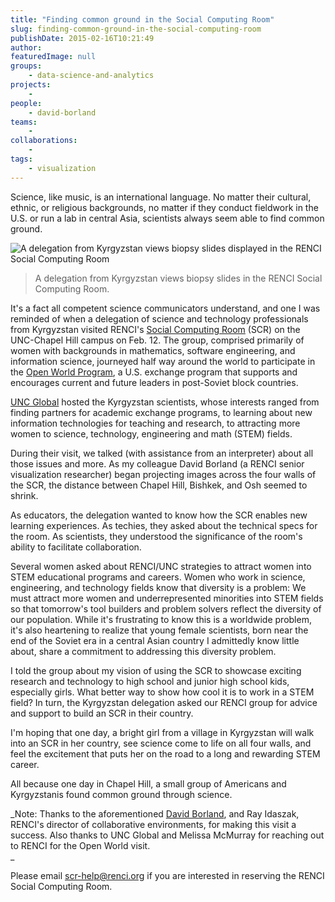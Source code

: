 ```yaml
---
title: "Finding common ground in the Social Computing Room"
slug: finding-common-ground-in-the-social-computing-room
publishDate: 2015-02-16T10:21:49
author: 
featuredImage: null
groups:
    - data-science-and-analytics
projects:
    - 
people:
    - david-borland
teams: 
    - 
collaborations:
    - 
tags:
    - visualization
---
```


Science, like music, is an international language. No matter their cultural, ethnic, or religious backgrounds, no matter if they conduct fieldwork in the U.S. or run a lab in central Asia, scientists always seem able to find common ground.

![A delegation from Kyrgyzstan views biopsy slides displayed in the RENCI Social Computing Room](https://renci.org/wp-content/uploads/2015/02/Kyrgyzstan3.jpg)
> A delegation from Kyrgyzstan views biopsy slides in the RENCI Social Computing Room.

It's a fact all competent science communicators understand, and one I was reminded of when a delegation of science and technology professionals from Kyrgyzstan visited RENCI's [Social Computing Room](https://renci.org/news/built-for-interaction/) (SCR) on the UNC-Chapel Hill campus on Feb. 12. The group, comprised primarily of women with backgrounds in mathematics, software engineering, and information science, journeyed half way around the world to participate in the [Open World Program](http://www.openworld.gov/), a U.S. exchange program that supports and encourages current and future leaders in post-Soviet block countries.

[UNC Global](http://global.unc.edu/) hosted the Kyrgyzstan scientists, whose interests ranged from finding partners for academic exchange programs, to learning about new information technologies for teaching and research, to attracting more women to science, technology, engineering and math (STEM) fields.

During their visit, we talked (with assistance from an interpreter) about all those issues and more. As my colleague David Borland (a RENCI senior visualization researcher) began projecting images across the four walls of the SCR, the distance between Chapel Hill, Bishkek, and Osh seemed to shrink.

As educators, the delegation wanted to know how the SCR enables new learning experiences. As techies, they asked about the technical specs for the room. As scientists, they understood the significance of the room's ability to facilitate collaboration.

Several women asked about RENCI/UNC strategies to attract women into STEM educational programs and careers. Women who work in science, engineering, and technology fields know that diversity is a problem: We must attract more women and underrepresented minorities into STEM fields so that tomorrow's tool builders and problem solvers reflect the diversity of our population. While it's frustrating to know this is a worldwide problem, it's also heartening to realize that young female scientists, born near the end of the Soviet era in a central Asian country I admittedly know little about, share a commitment to addressing this diversity problem.

I told the group about my vision of using the SCR to showcase exciting research and technology to high school and junior high school kids, especially girls. What better way to show how cool it is to work in a STEM field? In turn, the Kyrgyzstan delegation asked our RENCI group for advice and support to build an SCR in their country.

I'm hoping that one day, a bright girl from a village in Kyrgyzstan will walk into an SCR in her country, see science come to life on all four walls, and feel the excitement that puts her on the road to a long and rewarding STEM career.

All because one day in Chapel Hill, a small group of Americans and Kyrgyzstanis found common ground through science.

<!-- _-Karen Green_ -->

_Note: Thanks to the aforementioned [David Borland](/people/david-borland), and Ray Idaszak, RENCI's director of collaborative environments, for making this visit a success. Also thanks to UNC Global and Melissa McMurray for reaching out to RENCI for the Open World visit.  
_

Please email [scr-help@renci.org](mailto:scr-help@renci.org) if you are interested in reserving the RENCI Social Computing Room.
